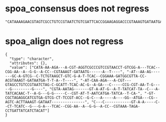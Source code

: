# spoa_consensus does not regress

    "CATAAAAGAACGTAGTCGCCTGTCCGTAATCTGTCGATTCACCGGAAGAGGACCCGTAAAGTGATAATGATATCATACAT"

# spoa_align does not regress

    {
      "type": "character",
      "attributes": {},
      "value": ["CATA-AA-AGA---A-CGT-AGGTCGCCCGTCCGTAACCT-GTCGG-A---TCAC--CGG-AA--A--G-G--A-CC--CGTAAAGT-GATAATG------A--T----", "-AT--AA-AG-------GC-A-GTCG--C-TCTGTAAGCT-GTC-G-A-T-TCAC--CGGAAA-GATGGCGTTA-CC-ACGTAAAGT-GATAATGA-T-T-A--T----", "-AT-CAA-AGA---A-CGT---GTAGCCTGTCCGTAATCTAG-C-GCATT-TCAC-AC-G--A-GA---C-----CCG-CGT-AA-T-G-----G---------G----", "CGTA-AATAG-------GT-A-AT-G--A-T-TATCAT-TA--C---A-TATCACAAC-T--A-G---G-G-----C--CGT-AT-T-AATCATGA-TATCA--T-CA-", "-GT-CGCTAGAGGCATCGTGA-GTCG-CT-TCCGT-ACC--G-C---A-----A----GG--ATGA---CG--AGTC-ACTTAAAGT-GATAAT---------------", "C---C------------GT-A-A-----C--CT-TCATC--G---G-A---TCAC--CGG-AA--A--G-G--A-CC--CGTAAA-TAGA-CCTGATTATCATCTACAT"]
    }

